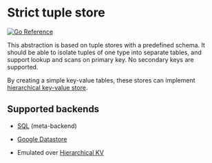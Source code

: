# Strict tuple store

[![Go Reference](https://pkg.go.dev/badge/github.com/hidal-go/hidalgo/tuple.svg "GoDoc for strict tuple store within HiDAL-Go")](https://pkg.go.dev/github.com/hidal-go/hidalgo/tuple)

This abstraction is based on tuple stores with a predefined schema. It should be able to isolate tuples of one type
into separate tables, and support lookup and scans on primary key. No secondary keys are supported.

By creating a simple key-value tables, these stores can implement [hierarchical key-value store](kv-hierarchical.md).

## Supported backends

* [SQL](sql-tuple.md) (meta-backend)
* [Google Datastore](https://cloud.google.com/datastore/)

* Emulated over [Hierarchical KV](kv-hierarchical.md)
